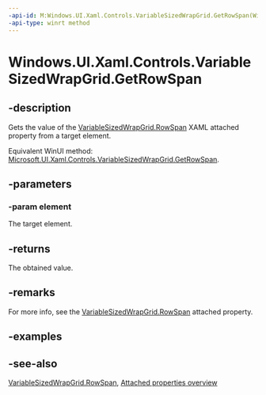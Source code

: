 ```yaml
---
-api-id: M:Windows.UI.Xaml.Controls.VariableSizedWrapGrid.GetRowSpan(Windows.UI.Xaml.UIElement)
-api-type: winrt method
---
```


<!-- Method syntax
public int GetRowSpan(Windows.UI.Xaml.UIElement element)
-->

# Windows.UI.Xaml.Controls.VariableSizedWrapGrid.GetRowSpan

## -description
Gets the value of the [VariableSizedWrapGrid.RowSpan](variablesizedwrapgrid_rowspan.md) XAML attached property from a target element.

Equivalent WinUI method: [Microsoft.UI.Xaml.Controls.VariableSizedWrapGrid.GetRowSpan](/windows/winui/api/microsoft.ui.xaml.controls.variablesizedwrapgrid.getrowspan).

## -parameters
### -param element
The target element.

## -returns
The obtained value.

## -remarks
For more info, see the [VariableSizedWrapGrid.RowSpan](variablesizedwrapgrid_rowspan.md) attached property.

## -examples

## -see-also

[VariableSizedWrapGrid.RowSpan](variablesizedwrapgrid_rowspan.md), [Attached properties overview](/windows/uwp/xaml-platform/attached-properties-overview)
